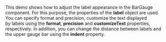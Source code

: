 This demo shows how to&nbsp;adjust the label appearance in&nbsp;the BarGauge component. For this purpose, the properties of&nbsp;the **label** object are used. You can specify format and precision, customize the text displayed by&nbsp;labels using the **format**, **precision** and **customizeText** properties, respectively. In&nbsp;addition, you can change the distance between labels and the upper gauge bar using the **indent** property.
